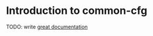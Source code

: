 # Introduction to common-cfg

TODO: write [great documentation](http://jacobian.org/writing/great-documentation/what-to-write/)
